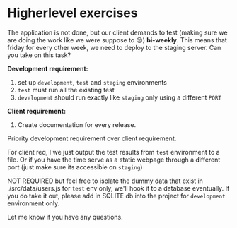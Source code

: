 # Higherlevel exercises

The application is not done, but our client demands to test (making sure we are doing the work like we were suppose to 😣) **bi-weekly**. This means that friday for every other week, we need to deploy to the staging server. Can you take on this task?

**Development requirement:** 
  1. set up `development`, `test` and `staging` environments
  2. `test` must run all the existing test
  3. `development` should run exactly like `staging` only using a different `PORT` 


**Client requirement:**
  1. Create documentation for every release.

Priority development requirement over client requirement. 

For client req, I we just output the test results from `test` environment to a file. Or if you have the time serve as a static webpage through a different port (just make sure its accessible on `staging`)

NOT REQUIRED but feel free to isolate the dummy data that exist in ./src/data/users.js for `test` env only, we'll hook it to a database eventually. If you do take it out, please add in SQLITE db into the project for `development` environment only. 

Let me know if you have any questions.